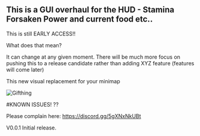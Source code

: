 
## This is a GUI overhaul for the HUD - Stamina Forsaken Power and current food etc..

This is still EARLY ACCESS!! 

What does that mean? 

It can change at any given moment.
There will be much more focus on pushing this to a release candidate rather than adding XYZ feature (features will come later)

This new visual replacement for your minimap



![Gifthing](https://github.com/sbtoonz/HudReplacer/raw/master/ezgif.com-gif-maker.gif "Cool gif yo")

#KNOWN ISSUES!
??


Please complain here:
https://discord.gg/5gXNxNkUBt


V0.0.1 
Initial release.